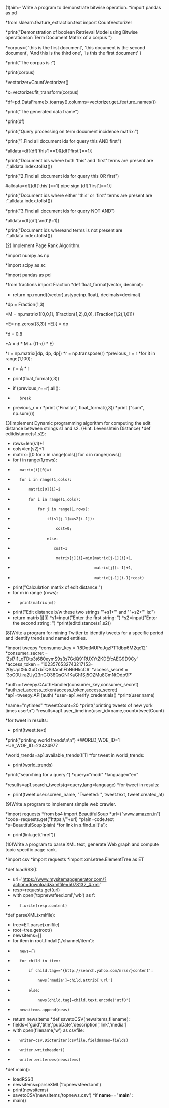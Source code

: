 (1)aim:- Write a program to demonstrate bitwise operation.
*import pandas as pd

*from sklearn.feature_extraction.text import CountVectorizer
 
*print("Demonstration of boolean Retrieval Model using Bitwise operationson Term Document Matrix of a corpus ")

*corpus={
    'this is the first document',
    'this document is the second document',
    'And this is the third one',
    'Is this the first document' 
    }
    
*print("The corpus is :") 

*print(corpus)

*vectorizer=CountVectorizer()

*x=vectorizer.fit_transform(corpus)

*df=pd.DataFrame(x.toarray(),columns=vectorizer.get_feature_names())

*print("The generated data frame")

*print(df)

*print("Query processing on term document incidence matrix:")

*print("1.Find all document ids for query this AND first")

*alldata=df[(df['this']==1)&(df['first']==1)]

*print("Document ids where both 'this' and 'first' terms are present are :",alldata.index.tolist())

*print("2.Find all document ids for query this OR first")

#alldata=df[(df['this']==1) pipe sign (df['first']==1)]

*print("Document ids where either 'this' or 'first' terms are present are :",alldata.index.tolist())

*print("3.Find all document ids for query NOT AND")

*alldata=df[(df['and']!=1)]

*print("Document ids whereand terms is not present are :",alldata.index.tolist())


(2) Implement Page Rank Algorithm.

*import numpy as np

*import scipy as sc

*import pandas as pd

*from fractions import Fraction
*def float_format(vector, decimal):
*    return np.round((vector).astype(np.float), decimals=decimal)
 

*dp = Fraction(1,3)
 
*M = np.matrix([[0,0,1],
        [Fraction(1,2),0,0],
        [Fraction(1,2),1,0]])
 
*E= np.zeros((3,3))
*E[:] = dp
 
*d = 0.8

*A = d * M + ((1-d) * E)

*r = np.matrix([dp, dp, dp])
*r = np.transpose(r)
*previous_r = r
*for it in range(1,100):
*    r = A * r
*    print(float_format(r,3))
  
*    if (previous_r==r).all():
*        break
*    previous_r = r
*print ("Final:\n", float_format(r,3))
*print ("sum", np.sum(r))


(3)Implement Dynamic programming algorithm for computing the edit distance between strings s1 and s2. (Hint. Levenshtein Distance)
*def editdistance(s1,s2):
*   rows=len(s1)+1
*   cols=len(s2)+1
*    matrix=[[0 for x in range(cols)] for x in range(rows)]
*    for i in range(1,rows):
*        matrix[i][0]=i
*        for i in range(1,cols):
*            matrix[0][i]=i
*            for i in range(1,cols):
*                for j in range(1,rows):
*                    if(s1[j-1]==s2[i-1]):
*                        cost=0;
*                    else:
*                       cost=1
*                        matrix[j][i]=min(matrix[j-1][i]+1,
*                                         matrix[j][i-1]+1,
*                                         matrix[j-1][i-1]+cost)
*    print("Calculation matrix of edit distance:")
*    for m in range (rows):
*        print(matrix[m])
*    print("Edit distance b/w these two strings '"+s1+"' and '"+s2+"' is:")
*    return matrix[j][i]
*s1=input("Enter the first string: ")
*s2=input("Enter the second string: ")
*print(editdistance(s1,s2))

(8)Write a program for mining Twitter to identify tweets for a specific period and identify 
trends and named entities.

*import tweepy
*consumer_key = 't8DqtMUPqJgzPTTdbp6M2qc12'
*consumer_secret = 'Zsl7I1LqTDts3t680eymS9s3s7GdQ91RUXYtZKDEfcAEG9D9Cy'
*access_token = '1023576532743217153-20yUpIX6uXuDxbTQS3AmhFbN6HkcC6'
*access_secret = '3oG0Uira2Uy23nGO38QsGN1KaGh1Sj5OZMu8CmNtOdp9P'

*auth = tweepy.OAuthHandler(consumer_key,consumer_secret)
*auth.set_access_token(access_token,access_secret)
*ap1=tweepy.API(auth)
*user=ap1.verify_credentials()
*print(user.name)

*name="nytimes"
*tweetCount=20
*print("printing tweets of new york times user\n")
*results=ap1.user_timeline(user_id=name,count=tweetCount)

*for tweet in results:
*    print(tweet.text)

*print("printing world trends\n\n")
*WORLD_WOE_ID=1
*US_WOE_ID=23424977

*world_trends=ap1.available_trends()[1]
*for tweet in world_trends:
*    print(world_trends)

*print("searching for a query:")
*query="modi"
*language="en"

*results=ap1.search_tweets(q=query,lang=language)
*for tweet in results:
*    print(tweet.user.screen_name, "Tweeted: ", tweet.text, tweet.created_at)

(9)Write a program to implement simple web crawler.

*import requests
*from bs4 import BeautifulSoup
*url=("www.amazon.in")
*code=requests.get("https://"+url)
*plain=code.text
*s=BeautifulSoup(plain)
*for link in s.find_all('a'):
*    print(link.get('href'))

(10)Write a program to parse XML text, generate Web graph and compute topic specific page rank.

*import csv
*import requests
*import xml.etree.ElementTree as ET

*def loadRSS():
*    url='https://www.mysitemapgenerator.com/?action=download&xmlfile=5078132_4.xml'
*    resp=requests.get(url)
*    with open('topnewsfeed.xml','wb') as f:
*        f.write(resp.content)
*def parseXML(xmlfile):
*    tree=ET.parse(xmlfile)
*    root=tree.getroot()
*    newsitems=[]
*    for item in root.findall('./channel/item'):
*        news={}
*        for child in item:
*            if child.tag=='{http://search.yahoo.com/mrss/}content':
*                news['media']=child.attrib['url']
*            else:
*                news[child.tag]=child.text.encode('utf8')
*        newsitems.append(news)
*    return newsitems
*def savetoCSV(newsitems,filename):
*    fields=['guid','title','pubDate','description','link','media']
*    with open(filename,'w') as csvfile:
*        writer=csv.DictWriter(csvfile,fieldnames=fields)
*        writer.writeheader()
*        writer.writerows(newsitems)
*def main():
*    loadRSS()
*    newsitems=parseXML('topnewsfeed.xml')
*    print(newsitems)
*    savetoCSV(newsitems,'topnews.csv')
*if __name__=="__main__":
*    main()
